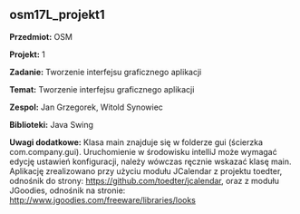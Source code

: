 ## osm17L_projekt1

**Przedmiot:** OSM

**Projekt:** 1

**Zadanie:** Tworzenie interfejsu graficznego aplikacji

**Temat:** Tworzenie interfejsu graficznego aplikacji

**Zespol:** Jan Grzegorek, Witold Synowiec

**Biblioteki:** Java Swing

**Uwagi dodatkowe:** Klasa main znajduje się w folderze gui (ścierzka com.company.gui). Uruchomienie w środowisku intelliJ może wymagać edycję ustawień konfiguracji, należy wówczas ręcznie wskazać klasę main. Aplikację zrealizowano przy użyciu modułu JCalendar z projektu toedter, odnośnik do strony: https://github.com/toedter/jcalendar, oraz z modułu JGoodies, odnośnik na stronie: http://www.jgoodies.com/freeware/libraries/looks
